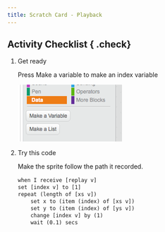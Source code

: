 ```yaml
---
title: Scratch Card - Playback
---
```


## Activity Checklist { .check}

1.  Get ready
    
    Press Make a variable to make an index variable
    
    ![](variable.png)


2.  Try this code
    
    Make the sprite follow the path it recorded.

    ```scratch 
    when I receive [replay v]
    set [index v] to [1]
    repeat (length of [xs v])
        set x to (item (index) of [xs v])
        set y to (item (index) of [ys v])
        change [index v] by (1)
        wait (0.1) secs
    
    ```
